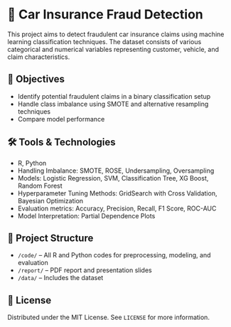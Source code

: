 # 🚗 Car Insurance Fraud Detection

This project aims to detect fraudulent car insurance claims using machine learning classification techniques. The dataset consists of various categorical and numerical variables representing customer, vehicle, and claim characteristics.

## 🧠 Objectives
- Identify potential fraudulent claims in a binary classification setup
- Handle class imbalance using SMOTE and alternative resampling techniques
- Compare model performance 

## 🛠️ Tools & Technologies
- R, Python
- Handling Imbalance: SMOTE, ROSE, Undersampling, Oversampling
- Models: Logistic Regression, SVM, Classification Tree, XG Boost, Random Forest
- Hyperparameter Tuning Methods: GridSearch with Cross Validation, Bayesian Optimization
- Evaluation metrics: Accuracy, Precision, Recall, F1 Score, ROC-AUC
- Model Interpretation:  Partial Dependence Plots

## 📁 Project Structure
- `/code/` – All R and Python codes for preprocessing, modeling, and evaluation
- `/report/` – PDF report and presentation slides
- `/data/` – Includes the dataset

## 📄 License
Distributed under the MIT License. See `LICENSE` for more information.
